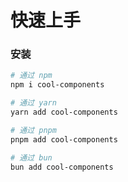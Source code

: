 # 快速上手

### 安装

```bash
# 通过 npm
npm i cool-components

# 通过 yarn
yarn add cool-components

# 通过 pnpm
pnpm add cool-components

# 通过 bun
bun add cool-components
```
